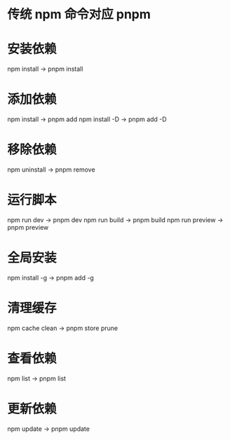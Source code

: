 # 传统 npm 命令对应 pnpm

# 安装依赖
npm install -> pnpm install

# 添加依赖
npm install <package> -> pnpm add <package>
npm install -D <package> -> pnpm add -D <package>

# 移除依赖
npm uninstall <package> -> pnpm remove <package>

# 运行脚本
npm run dev -> pnpm dev
npm run build -> pnpm build
npm run preview -> pnpm preview

# 全局安装
npm install -g <package> -> pnpm add -g <package>

# 清理缓存
npm cache clean -> pnpm store prune

# 查看依赖
npm list -> pnpm list

# 更新依赖
npm update -> pnpm update